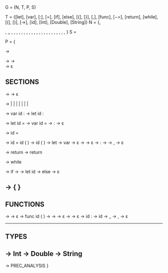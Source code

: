 G = (N, T, P, S)

T = {[let], [var], [:], [=], [if], [else], [{], [}], [,], [func], [−>], [return], [while], [(], [)], [->]​, [id], [Int], [Double], [String]}
N = {<program>, <section> ,<section-tail> ,<statements>, <statement>, <var-declaration>, 
     <optional-type>, <assignment>, <conditional>, <loop>, 
     <function-call>, <return-statement>, <function-definitions>, <function-definition>, 
     <optional-return-type>, <parameters>, <parameter>, <name>, <more-parameters>, 
     <optional-var-declaration>, <arguments>, <argument>, <more-arguments>, 
     <expression-or-id>, <else-part>, <block>, <type>}
S = <program> 

P = {

<program> → <section>

<section> → <statements> <function-definitions> <section-tail>
<section-tail> → <section>
<section-tail> → ε

SECTIONS
-----------------------------------------------------------------------------------------------------------------------------------------------------
<statements> → <statement> <statements>
<statements> → ε

<statement> → <declaration> | <declaration-initialization> | <assignment> | <function-call> | <return-statement> | <while-loop> | <if-cond> | <block>

<declaration> → var id : <type>
<declaration> → let id : <type>

<declaration-initialization> → let id <optional-type> = <expression>
<declaration-initialization> → var id <optional-type> = <expression>
<optional-type> → : <type>
<optional-type> → ε

<assignment> → id = <expression>

<function-call> → <optional-var-declaration> id = id ( <arguments> )
<function-call> → id ( <arguments> )
<optional-var-declaration> → let
<optional-var-declaration> → var
<optional-var-declaration> → ε
<arguments> → <argument> <more-arguments>
<arguments> → ε
<argument> → <name> : <expression>
<argument> → <expression>
<more-arguments> → , <argument> <more-arguments>
<more-arguments> → ε

<return-statement> → return <expression>
<return-statement> → return

<while-loop> → while <expression> <block>

<if-cond> → if <expression-or-id> <block> <else-part>
<expression-or-id> → <expression>
<expression-or-id> → let id
<else-part> → else <block>
<else-part> → ε 

<block> → { <statements> }
-----------------------------------------------------------------------------------------------------------------------------------------------------


FUNCTIONS
-----------------------------------------------------------------------------------------------------------------------------------------------------
<function-definitions> → <function-definition> <function-definitions>
<function-definitions> → ε
<function-definition> → func id ( <parameters> ) <optional-return-type> <block>
<optional-return-type> → -> <type>
<optional-return-type> → ε
<parameters> → <parameter> <more-parameters>
<parameters> → ε
<parameter> → <name> id : <type>
<name> → id
<name> → _
<more-parameters> → , <parameter> <more-parameters>
<more-parameters> → ε

-----------------------------------------------------------------------------------------------------------------------------------------------------

TYPES
-----------------------------------------------------------------------------------------------------------------------------------------------------
<type> → Int
<type> → Double
<type> → String
-----------------------------------------------------------------------------------------------------------------------------------------------------

<expression> → PREC_ANALYSIS
    }
